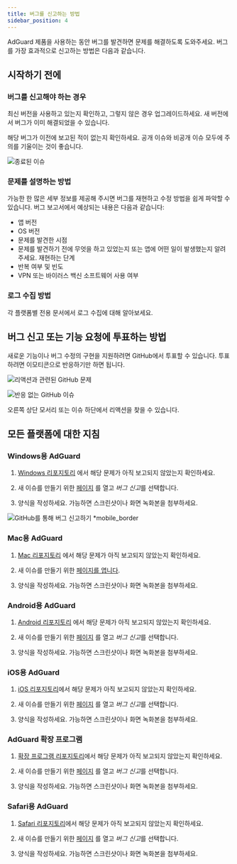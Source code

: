 ```yaml
---
title: 버그를 신고하는 방법
sidebar_position: 4
---
```


AdGuard 제품을 사용하는 동안 버그를 발견하면 문제를 해결하도록 도와주세요. 버그를 가장 효과적으로 신고하는 방법은 다음과 같습니다.

## 시작하기 전에

### 버그를 신고해야 하는 경우

최신 버전을 사용하고 있는지 확인하고, 그렇지 않은 경우 업그레이드하세요. 새 버전에서 버그가 이미 해결되었을 수 있습니다.

해당 버그가 이전에 보고된 적이 없는지 확인하세요. 공개 이슈와 비공개 이슈 모두에 주의를 기울이는 것이 좋습니다.

![종료된 이슈](https://cdn.adtidy.org/content/kb/ad_blocker/general/closed_issues.png)

### 문제를 설명하는 방법

가능한 한 많은 세부 정보를 제공해 주시면 버그를 재현하고 수정 방법을 쉽게 파악할 수 있습니다. 버그 보고서에서 예상되는 내용은 다음과 같습니다:

* 앱 버전
* OS 버전
* 문제를 발견한 시점
* 문제를 발견하기 전에 무엇을 하고 있었는지 또는 앱에 어떤 일이 발생했는지 알려주세요. 재현하는 단계
* 반복 여부 및 빈도
* VPN 또는 바이러스 백신 소프트웨어 사용 여부

### 로그 수집 방법

각 플랫폼별 전용 문서에서 로그 수집에 대해 알아보세요.

## 버그 신고 또는 기능 요청에 투표하는 방법

새로운 기능이나 버그 수정의 구현을 지원하려면 GitHub에서 투표할 수 있습니다. 투표하려면 이모티콘으로 반응하기만 하면 됩니다.

![리액션과 관련된 GitHub 문제](https://cdn.adtidy.org/content/kb/ad_blocker/general/github_reaction.png)

![반응 없는 GitHub 이슈](https://cdn.adtidy.org/content/kb/ad_blocker/general/github_reaction2.png)

오른쪽 상단 모서리 또는 이슈 하단에서 리액션을 찾을 수 있습니다.


## 모든 플랫폼에 대한 지침

### Windows용 AdGuard

1. [Windows 리포지토리](https://github.com/AdguardTeam/AdGuardforWindows/issues) 에서 해당 문제가 아직 보고되지 않았는지 확인하세요.

2. 새 이슈를 만들기 위한 [페이지](https://github.com/AdguardTeam/AdguardForWindows/issues/new/choose) 를 열고 *버그 신고*를 선택합니다.

3. 양식을 작성하세요. 가능하면 스크린샷이나 화면 녹화본을 첨부하세요.

![GitHub를 통해 버그 신고하기 *mobile_border](https://cdn.adtidy.org/content/kb/ad_blocker/general/windows_gh.png)

### Mac용 AdGuard

1. [Mac 리포지토리](https://github.com/AdguardTeam/AdGuardforMac/issues) 에서 해당 문제가 아직 보고되지 않았는지 확인하세요.

2. 새 이슈를 만들기 위한 [페이지를 엽니다](https://github.com/AdguardTeam/AdguardForMac/issues/new).

3. 양식을 작성하세요. 가능하면 스크린샷이나 화면 녹화본을 첨부하세요.

### Android용 AdGuard

1. [Android 리포지토리](https://github.com/AdguardTeam/AdGuardforAndroid/issues) 에서 해당 문제가 아직 보고되지 않았는지 확인하세요.

2. 새 이슈를 만들기 위한 [페이지](https://github.com/AdguardTeam/AdguardForAndroid/issues/new/choose) 를 열고 *버그 신고*를 선택합니다.

3. 양식을 작성하세요. 가능하면 스크린샷이나 화면 녹화본을 첨부하세요.

### iOS용 AdGuard

1. [iOS 리포지토리](https://github.com/AdguardTeam/AdGuardforiOS/issues)에서 해당 문제가 아직 보고되지 않았는지 확인하세요.

2. 새 이슈를 만들기 위한 [페이지](https://github.com/AdguardTeam/AdguardForiOS/issues/new/choose) 를 열고 *버그 신고*를 선택합니다.

3. 양식을 작성하세요. 가능하면 스크린샷이나 화면 녹화본을 첨부하세요.

### AdGuard 확장 프로그램

1. [확장 프로그램 리포지토리](https://github.com/AdguardTeam/AdguardBrowserExtension/issues/)에서 해당 문제가 아직 보고되지 않았는지 확인하세요.

2. 새 이슈를 만들기 위한 [페이지](https://github.com/AdguardTeam/AdguardBrowserExtension/issues/new/choose) 를 열고 *버그 신고*를 선택합니다.

3. 양식을 작성하세요. 가능하면 스크린샷이나 화면 녹화본을 첨부하세요.

### Safari용 AdGuard

1. [Safari 리포지토리](https://github.com/AdguardTeam/AdGuardForSafari/issues)에서 해당 문제가 아직 보고되지 않았는지 확인하세요.

2. 새 이슈를 만들기 위한 [페이지](https://github.com/AdguardTeam/AdGuardForSafari/issues/new/choose) 를 열고 *버그 신고*를 선택합니다.

3. 양식을 작성하세요. 가능하면 스크린샷이나 화면 녹화본을 첨부하세요.
